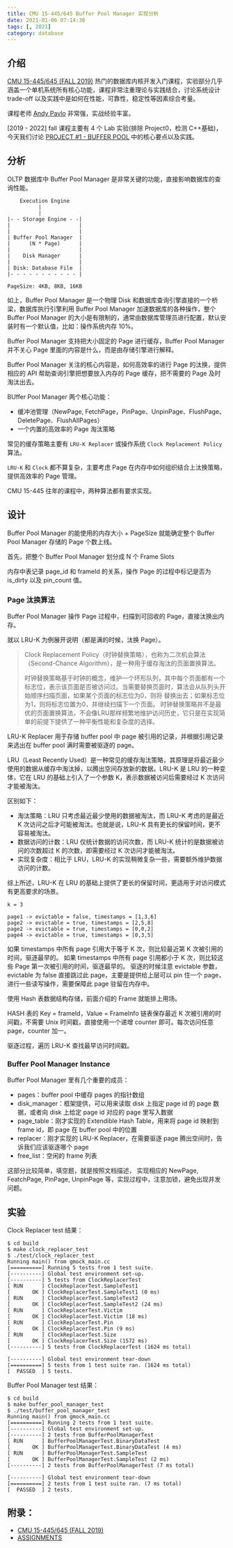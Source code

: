 ```yaml
---
title: CMU 15-445/645 Buffer Pool Manager 实现分析
date: 2021-01-06 07:14:38
tags: [, 2021]
category: database
---
```


## 介绍

[CMU 15-445/645 (FALL 2019)](https://15445.courses.cs.cmu.edu/fall2019/) 热门的数据库内核开发入门课程，实验部分几乎涵盖一个单机系统所有核心功能，课程非常注重理论与实践结合，讨论系统设计 trade-off 以及实践中是如何在性能，可靠性，稳定性等因素综合考量。

课程老师 [Andy Pavlo](https://twitter.com/andy_pavlo) 非常强，实战经验丰富。

[2019 - 2022] fall 课程主要有 4 个 Lab 实验(排除 Project0，检测 C++基础)，今天我们讨论 [PROJECT #1 - BUFFER POOL](https://15445.courses.cs.cmu.edu/fall2019/project1/) 中的核心要点以及实践。

## 分析

OLTP 数据库中 Buffer Pool Manager 是非常关键的功能，直接影响数据库的查询性能。

```
	Execution Engine
		  |
		  |
|- - Storage Engine - -|
|					   |
|					   |
| Buffer Pool Manager  |
|      (N * Page)      |
|					   |
|    Disk Manager	   |
|					   |
| Disk: Database File  |
|- - - - - - - - - - - |

PageSize: 4KB, 8KB, 16KB

```

如上，Buffer Pool Manager 是一个物理 Disk 和数据库查询引擎直接的一个桥梁，数据库执行引擎利用 Buffer Pool Manager 加速数据库的各种操作，整个 Buffer Pool Manager 的大小是有限制的，通常由数据库管理员进行配置，默认安装时有一个默认值，比如：操作系统内存 10%。

Buffer Pool Manager 支持把大小固定的 Page 进行缓存，Buffer Pool Manager 并不关心 Page 里面的内容是什么，而是由存储引擎进行解释。

Buffer Pool Manager 关注的核心内容是，如何高效率的进行 Page 的汰换，提供相应的 API 帮助查询引擎把想要放入内存的 Page 缓存，把不需要的 Page 及时淘汰出去。

BUffer Pool Manager 两个核心功能：
 
* 缓冲池管理（NewPage, FetchPage，PinPage、UnpinPage、FlushPage、DeletePage、FlushAllPages）
* 一个内置的高效率的 Page 淘汰策略

常见的缓存策略主要有 `LRU-K Replacer` 或操作系统 `Clock Replacement Policy`算法。

`LRU-K` 和 `Clock` 都不算复杂，主要考虑 Page 在内存中如何组织结合上汰换策略，提供高效率的 Page 管理。

CMU 15-445 往年的课程中，两种算法都有要求实现。

## 设计

Buffer Pool Manager 的能使用的内存大小 + PageSize 就能确定整个 Buffer Pool Manager 存储的 Page 个数上线。

首先，把整个 Buffer Pool Manager 划分成 N 个 Frame Slots

内存中表记录 page_id 和 frameId 的关系，操作 Page 的过程中标记是否为 is_dirty 以及 pin_count 值。

### Page 汰换算法

Buffer Pool Manager 操作 Page 过程中，扫描到可回收的 Page，直接汰换出内存。

就以 LRU-K 为例展开说明（都是满的时候，汰换 Page）。

> Clock Replacement Policy（时钟替换策略），也称为二次机会算法（Second-Chance Algorithm），是一种用于缓存淘汰的页面置换算法。
> 
> 时钟替换策略基于时钟的概念，维护一个环形队列，其中每个页面都有一个标志位，表示该页面是否被访问过。当需要替换页面时，算法会从队列头开始顺序扫描页面，如果某个页面的标志位为0，则将
> 替换出去；如果标志位为1，则将标志位置为0，并继续扫描下一个页面。
> 时钟替换策略并不是最优的页面置换算法，不会像LRU那样频繁地维护访问历史，它只是在实现简单的前提下提供了一种平衡性能和复杂度的选择。

LRU-K Replacer 用于存储 buffer pool 中 page 被引用的记录，并根据引用记录来选出在 buffer pool 满时需要被驱逐的 page。

LRU（Least Recently Used）是一种常见的缓存淘汰策略，其原理是将最近最少使用的数据从缓存中淘汰掉，以腾出空间存放新的数据。LRU-K 是 LRU 的一种变体，它在 LRU 的基础上引入了一个参数 K，表示数据被访问后需要经过 K 次访问才能被淘汰。

区别如下：

* 淘汰策略：LRU 只考虑最近最少使用的数据被淘汰，而 LRU-K 考虑的是最近 K 次访问之后才可能被淘汰。也就是说，LRU-K 具有更长的保留时间，更不容易被淘汰。
* 数据访问的计数：LRU 仅统计数据的访问次数，而 LRU-K 统计的是数据被访问的次数超过 K 的次数，即需要经过 K 次访问才能被淘汰。
* 实现复杂度：相比于 LRU，LRU-K 的实现稍微复杂一些，需要额外维护数据访问的计数。

综上所述，LRU-K 在 LRU 的基础上提供了更长的保留时间，更适用于对访问模式有更高要求的场景。

```
k = 3

page1 -> evictable = false, timestamps = [1,3,6]
page2 -> evictable = true, timestamps = [2,5,8]
page2 -> evictable = true, timestamps = [0,0,2]
page4 -> evictable = true, timestamps = [0,3,5]
```

如果 timestamps 中所有 page 引用大于等于 K 次，则比较最近第 K 次被引用的时间，驱逐最早的。
如果 timestamps 中所有 page 引用都小于 K 次，则比较这些 Page 第一次被引用的时间，驱逐最早的。
驱逐的时候注意 evictable 参数，evictable 为 false 直接跳过此 page，主要是提供给上层可以 pin 住一个 page，进行一些读写操作，需要保障此 page 驻留在内存中。

使用 Hash 表数据结构存储，前面介绍的 Frame 就能排上用场。

HASH 表的 Key = frameId，Value = FrameInfo 链表保存最近 K 次被引用的时间戳，不需要 Unix 时间戳，直接使用一个递增 counter 即可。每次访问任意 page，counter 加一。

驱逐过程，遍历 LRU-K 查找最早访问时间戳。

### Buffer Pool Manager Instance

Buffer Pool Manager 里有几个重要的成员：

* pages：buffer pool 中缓存 pages 的指针数组
* disk_manager：框架提供，可以用来读取 disk 上指定 page id 的 page 数据，或者向 disk 上给定 page id 对应的 page 里写入数据
* page_table：刚才实现的 Extendible Hash Table，用来将 page id 映射到 frame id，即 page 在 buffer pool 中的位置
* replacer：刚才实现的 LRU-K Replacer，在需要驱逐 page 腾出空间时，告诉我们应该驱逐哪个 page
* free_list：空闲的 frame 列表

这部分比较简单，填空题，就是按照文档描述， 实现相应的 NewPage, FeatchPage, PinPage, UnpinPage 等，实现过程中，注意加锁，避免出现并发问题。

## 实验

Clock Replacer test 结果：

```
$ cd build
$ make clock_replacer_test
$ ./test/clock_replacer_test
Running main() from gmock_main.cc
[==========] Running 5 tests from 1 test suite.
[----------] Global test environment set-up.
[----------] 5 tests from ClockReplacerTest
[ RUN      ] ClockReplacerTest.SampleTest1
[       OK ] ClockReplacerTest.SampleTest1 (0 ms)
[ RUN      ] ClockReplacerTest.SampleTest2
[       OK ] ClockReplacerTest.SampleTest2 (24 ms)
[ RUN      ] ClockReplacerTest.Victim
[       OK ] ClockReplacerTest.Victim (18 ms)
[ RUN      ] ClockReplacerTest.Pin
[       OK ] ClockReplacerTest.Pin (9 ms)
[ RUN      ] ClockReplacerTest.Size
[       OK ] ClockReplacerTest.Size (1572 ms)
[----------] 5 tests from ClockReplacerTest (1624 ms total)

[----------] Global test environment tear-down
[==========] 5 tests from 1 test suite ran. (1624 ms total)
[  PASSED  ] 5 tests.
```

Buffer Pool Manager test 结果：

```
$ cd build
$ make buffer_pool_manager_test
$ ./test/buffer_pool_manager_test 
Running main() from gmock_main.cc
[==========] Running 2 tests from 1 test suite.
[----------] Global test environment set-up.
[----------] 2 tests from BufferPoolManagerTest
[ RUN      ] BufferPoolManagerTest.BinaryDataTest
[       OK ] BufferPoolManagerTest.BinaryDataTest (4 ms)
[ RUN      ] BufferPoolManagerTest.SampleTest
[       OK ] BufferPoolManagerTest.SampleTest (2 ms)
[----------] 2 tests from BufferPoolManagerTest (7 ms total)

[----------] Global test environment tear-down
[==========] 2 tests from 1 test suite ran. (7 ms total)
[  PASSED  ] 2 tests.

```


## 附录：
* [CMU 15-445/645 (FALL 2019)](https://15445.courses.cs.cmu.edu/fall2019/)
* [ASSIGNMENTS](https://15445.courses.cs.cmu.edu/fall2019/assignments.html)